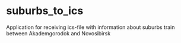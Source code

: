 # suburbs_to_ics
Application for receiving ics-file with information about suburbs train between Akademgorodok and Novosibirsk

